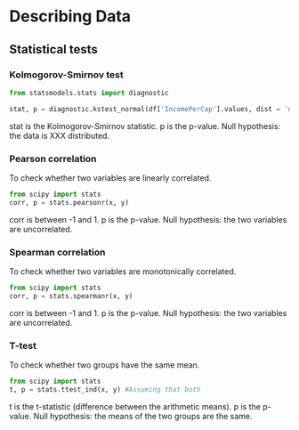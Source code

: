 # Describing Data
## Statistical tests
### Kolmogorov-Smirnov test
```python
from statsmodels.stats import diagnostic

stat, p = diagnostic.kstest_normal(df['IncomePerCap'].values, dist = 'norm') # Can choose other distributions
```
stat is the Kolmogorov-Smirnov statistic. p is the p-value.
Null hypothesis: the data is XXX distributed.

### Pearson correlation
To check whether two variables are linearly correlated. 
```python	
from scipy import stats
corr, p = stats.pearsonr(x, y)
```
corr is between -1 and 1. p is the p-value.
Null hypothesis: the two variables are uncorrelated.

### Spearman correlation
To check whether two variables are monotonically correlated.
```python
from scipy import stats
corr, p = stats.spearmanr(x, y)
```
corr is between -1 and 1. p is the p-value.
Null hypothesis: the two variables are uncorrelated.

### T-test
To check whether two groups have the same mean.
```python
from scipy import stats
t, p = stats.ttest_ind(x, y) #Assuming that both 
```
t is the t-statistic (difference between the arithmetic means). p is the p-value.
Null hypothesis: the means of the two groups are the same.